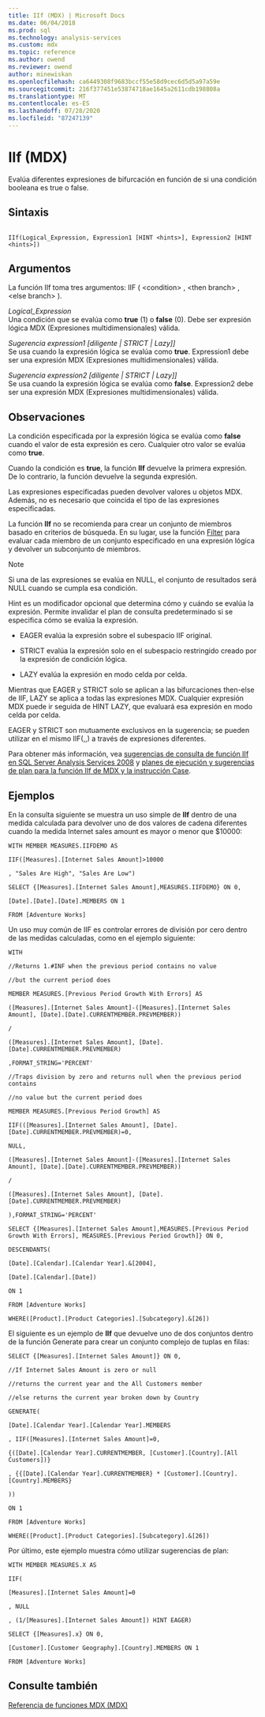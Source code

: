 ```yaml
---
title: IIf (MDX) | Microsoft Docs
ms.date: 06/04/2018
ms.prod: sql
ms.technology: analysis-services
ms.custom: mdx
ms.topic: reference
ms.author: owend
ms.reviewer: owend
author: minewiskan
ms.openlocfilehash: ca6449308f9683bccf55e58d9cec6d5d5a97a59e
ms.sourcegitcommit: 216f377451e53874718ae1645a2611cdb198808a
ms.translationtype: MT
ms.contentlocale: es-ES
ms.lasthandoff: 07/28/2020
ms.locfileid: "87247139"
---
```

# <a name="iif-mdx"></a>IIf (MDX)


  Evalúa diferentes expresiones de bifurcación en función de si una condición booleana es true o false.  
  
## <a name="syntax"></a>Sintaxis  
  
```  
  
IIf(Logical_Expression, Expression1 [HINT <hints>], Expression2 [HINT <hints>])  
```  
  
## <a name="arguments"></a>Argumentos  
 La función IIf toma tres argumentos: IIF ( \<condition> , \<then branch> , \<else branch> ).  
  
 *Logical_Expression*  
 Una condición que se evalúa como **true** (1) o **false** (0). Debe ser expresión lógica MDX (Expresiones multidimensionales) válida.  
  
 *Sugerencia expression1 [diligente | STRICT | Lazy]]*  
 Se usa cuando la expresión lógica se evalúa como **true**. Expression1 debe ser una expresión MDX (Expresiones multidimensionales) válida.  
  
 *Sugerencia expression2 [diligente | STRICT | Lazy]]*  
 Se usa cuando la expresión lógica se evalúa como **false**. Expression2 debe ser una expresión MDX (Expresiones multidimensionales) válida.  
  
## <a name="remarks"></a>Observaciones  
 La condición especificada por la expresión lógica se evalúa como **false** cuando el valor de esta expresión es cero. Cualquier otro valor se evalúa como **true**.  
  
 Cuando la condición es **true**, la función **IIf** devuelve la primera expresión. De lo contrario, la función devuelve la segunda expresión.  
  
 Las expresiones especificadas pueden devolver valores u objetos MDX. Además, no es necesario que coincida el tipo de las expresiones especificadas.  
  
 La función **IIf** no se recomienda para crear un conjunto de miembros basado en criterios de búsqueda. En su lugar, use la función [Filter](../mdx/filter-mdx.md) para evaluar cada miembro de un conjunto especificado en una expresión lógica y devolver un subconjunto de miembros.  
  
> [!NOTE]  
>  Si una de las expresiones se evalúa en NULL, el conjunto de resultados será NULL cuando se cumpla esa condición.  
  
 Hint es un modificador opcional que determina cómo y cuándo se evalúa la expresión. Permite invalidar el plan de consulta predeterminado si se especifica cómo se evalúa la expresión.  
  
-   EAGER evalúa la expresión sobre el subespacio IIF original.  
  
-   STRICT evalúa la expresión solo en el subespacio restringido creado por la expresión de condición lógica.  
  
-   LAZY evalúa la expresión en modo celda por celda.  
  
 Mientras que EAGER y STRICT solo se aplican a las bifurcaciones then-else de IIF, LAZY se aplica a todas las expresiones MDX. Cualquier expresión MDX puede ir seguida de HINT LAZY, que evaluará esa expresión en modo celda por celda.  
  
 EAGER y STRICT son mutuamente exclusivos en la sugerencia; se pueden utilizar en el mismo IIF(,,) a través de expresiones diferentes.  
  
 Para obtener más información, vea [sugerencias de consulta de función IIf en SQL Server Analysis Services 2008](http://www.ssas-info.com/analysis-services-articles/50-mdx/1103-iif-function-query-hints-in-sql-server-analysis-services-2008) y [planes de ejecución y sugerencias de plan para la función IIf de MDX y la instrucción Case](https://go.microsoft.com/fwlink/?LinkId=269565).  
  
## <a name="examples"></a>Ejemplos  
 En la consulta siguiente se muestra un uso simple de **IIf** dentro de una medida calculada para devolver uno de dos valores de cadena diferentes cuando la medida Internet sales amount es mayor o menor que $10000:  
  
 `WITH MEMBER MEASURES.IIFDEMO AS`  
  
 `IIF([Measures].[Internet Sales Amount]>10000`  
  
 `, "Sales Are High", "Sales Are Low")`  
  
 `SELECT {[Measures].[Internet Sales Amount],MEASURES.IIFDEMO} ON 0,`  
  
 `[Date].[Date].[Date].MEMBERS ON 1`  
  
 `FROM [Adventure Works]`  
  
 Un uso muy común de IIF es controlar errores de división por cero dentro de las medidas calculadas, como en el ejemplo siguiente:  
  
 `WITH`  
  
 `//Returns 1.#INF when the previous period contains no value`  
  
 `//but the current period does`  
  
 `MEMBER MEASURES.[Previous Period Growth With Errors] AS`  
  
 `([Measures].[Internet Sales Amount]-([Measures].[Internet Sales Amount], [Date].[Date].CURRENTMEMBER.PREVMEMBER))`  
  
 `/`  
  
 `([Measures].[Internet Sales Amount], [Date].[Date].CURRENTMEMBER.PREVMEMBER)`  
  
 `,FORMAT_STRING='PERCENT'`  
  
 `//Traps division by zero and returns null when the previous period contains`  
  
 `//no value but the current period does`  
  
 `MEMBER MEASURES.[Previous Period Growth] AS`  
  
 `IIF(([Measures].[Internet Sales Amount], [Date].[Date].CURRENTMEMBER.PREVMEMBER)=0,`  
  
 `NULL,`  
  
 `([Measures].[Internet Sales Amount]-([Measures].[Internet Sales Amount], [Date].[Date].CURRENTMEMBER.PREVMEMBER))`  
  
 `/`  
  
 `([Measures].[Internet Sales Amount], [Date].[Date].CURRENTMEMBER.PREVMEMBER)`  
  
 `),FORMAT_STRING='PERCENT'`  
  
 `SELECT {[Measures].[Internet Sales Amount],MEASURES.[Previous Period Growth With Errors], MEASURES.[Previous Period Growth]} ON 0,`  
  
 `DESCENDANTS(`  
  
 `[Date].[Calendar].[Calendar Year].&[2004],`  
  
 `[Date].[Calendar].[Date])`  
  
 `ON 1`  
  
 `FROM [Adventure Works]`  
  
 `WHERE([Product].[Product Categories].[Subcategory].&[26])`  
  
 El siguiente es un ejemplo de **IIf** que devuelve uno de dos conjuntos dentro de la función Generate para crear un conjunto complejo de tuplas en filas:  
  
 `SELECT {[Measures].[Internet Sales Amount]} ON 0,`  
  
 `//If Internet Sales Amount is zero or null`  
  
 `//returns the current year and the All Customers member`  
  
 `//else returns the current year broken down by Country`  
  
 `GENERATE(`  
  
 `[Date].[Calendar Year].[Calendar Year].MEMBERS`  
  
 `, IIF([Measures].[Internet Sales Amount]=0,`  
  
 `{([Date].[Calendar Year].CURRENTMEMBER, [Customer].[Country].[All Customers])}`  
  
 `, {{[Date].[Calendar Year].CURRENTMEMBER} * [Customer].[Country].[Country].MEMBERS}`  
  
 `))`  
  
 `ON 1`  
  
 `FROM [Adventure Works]`  
  
 `WHERE([Product].[Product Categories].[Subcategory].&[26])`  
  
 Por último, este ejemplo muestra cómo utilizar sugerencias de plan:  
  
 `WITH MEMBER MEASURES.X AS`  
  
 `IIF(`  
  
 `[Measures].[Internet Sales Amount]=0`  
  
 `, NULL`  
  
 `, (1/[Measures].[Internet Sales Amount]) HINT EAGER)`  
  
 `SELECT {[Measures].x} ON 0,`  
  
 `[Customer].[Customer Geography].[Country].MEMBERS ON 1`  
  
 `FROM [Adventure Works]`  
  
## <a name="see-also"></a>Consulte también  
 [Referencia de funciones MDX &#40;MDX&#41;](../mdx/mdx-function-reference-mdx.md)  
  
  
